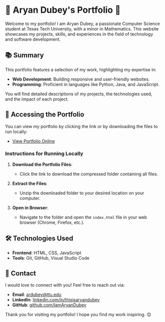 # 🌟 Aryan Dubey's Portfolio 🌟

Welcome to my portfolio! I am Aryan Dubey, a passionate Computer Science student at Texas Tech University, with a minor in Mathematics. This website showcases my projects, skills, and experiences in the field of technology and software development.

## 📚 Summary

This portfolio features a selection of my work, highlighting my expertise in:

- **Web Development**: Building responsive and user-friendly websites.
- **Programming**: Proficient in languages like Python, Java, and JavaScript.

You will find detailed descriptions of my projects, the technologies used, and the impact of each project.

## 🚀 Accessing the Portfolio

You can view my portfolio by clicking the link or by downloading the files to run locally:

- [View Portfolio Online](#)  <!-- Replace with actual link -->

### Instructions for Running Locally

1. **Download the Portfolio Files**:
   - Click the link to download the compressed folder containing all files.

2. **Extract the Files**:
   - Unzip the downloaded folder to your desired location on your computer.

3. **Open in Browser**:
   - Navigate to the folder and open the `index.html` file in your web browser (Chrome, Firefox, etc.).

## 🛠️ Technologies Used

- **Frontend**: HTML, CSS, JavaScript
- **Tools**: Git, GitHub, Visual Studio Code

## 💬 Contact

I would love to connect with you! Feel free to reach out via:

- **Email**: [ardubey@ttu.edu](mailto:ardubey@ttu.edu)
- **LinkedIn**: [linkedin.com/in/thisisaryandubey](https://www.linkedin.com/in/thisisaryandubey)
- **GitHub**: [github.com/IamAryanDubey](https://github.com/IamAryanDubey)

Thank you for visiting my portfolio! I hope you find my work inspiring. 😊
